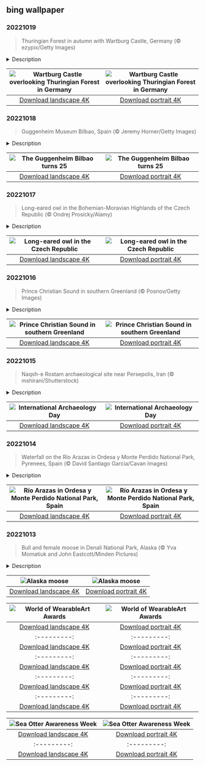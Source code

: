 ## bing wallpaper

### 20221019

> Thuringian Forest in autumn with Wartburg Castle, Germany (© ezypix/Getty Images)

<details>
<summary>Description</summary>

> As you glance over today's photo of the trees changing color in the Thuringian Forest in Germany, make note of the castle in the distance. That's Wartburg, a castle built in the Middle Ages that holds significance to Christians. It was the home of St. Elizabeth of Thuringia (aka St. Elizabeth of Hungary), and later, where Martin Luther translated the New Testament into German while in exile. Wartburg is the area's most popular tourist attraction and has been recognized for its quintessential medieval architecture.
> 
> There's some clever wordplay in the name Wartburg. 'Warte' is German for both 'watchtower' and 'wait.' Tradition suggests the castle's founder, upon seeing this forested hillside, exclaimed 'Warte, Berg—du sollst mir eine Burg tragen!' or 'Wait, mountain—you shall bear my castle!' Note the 'berg' and 'burg' in that quote, which translate to mountain and fortress, respectively. And so in the grand German tradition of mashing words together, the name Wartburg came to be.
> 
> If the castle isn't of interest to you, the Thuringian Forest, known as the Green Heart of Germany, has plenty of its own charm for tourists. The oldest and most popular long-distance hiking trail in Germany, the Rennsteig, runs for about 110 miles within the forest. If you're out for a hike you'll notice the general quietness of the area and fresh, unpolluted air. You may even happen upon the tiny villages that pepper the area and have a reputation for welcoming outsiders.

</details>

| ![Wartburg Castle overlooking Thuringian Forest in Germany](https://cn.bing.com/th?id=OHR.WartburgCastle_EN-US8283353282_UHD.jpg&pid=hp&w=400&h=224&rs=1&c=4) | ![Wartburg Castle overlooking Thuringian Forest in Germany](https://cn.bing.com/th?id=OHR.WartburgCastle_EN-US8283353282_1080x1920.jpg&pid=hp&w=155&h=315&rs=1&c=4) |
|:---------:|:---------:|
| [Download landscape 4K](https://cn.bing.com/th?id=OHR.WartburgCastle_EN-US8283353282_UHD.jpg) | [Download portrait 4K](https://cn.bing.com/th?id=OHR.WartburgCastle_EN-US8283353282_1080x1920.jpg) |

### 20221018

> Guggenheim Museum Bilbao, Spain (© Jeremy Horner/Getty Images)

<details>
<summary>Description</summary>

> Considered one of the world's most important architectural works of the past few decades, the Guggenheim Museum Bilbao celebrates its 25th anniversary today. To commemorate the event, the museum has unveiled a slogan: 'Art Inspires Future.' The museum has also released a special edition of its logo in which the characteristic Gs of the Guggenheim brand move like gears to shape the number 25. Perhaps they'll serve cake as well?
> 
> Designed by famed Canadian American architect Frank Gehry, the museum not only changed the skyline of Bilbao, Spain, by transforming the city's decrepit port area, it changed the entire way the city was perceived by the world. Architect Philip Johnson called it 'the greatest building of our time.' The acclaim was echoed by critic Calvin Tomkins, writing in The New Yorker, who characterized it as 'a fantastic dream ship of undulating form in a cloak of titanium.'
> 
> Since its opening on this day in 1997, the Guggenheim Museum Bilbao is credited with renewing the Spanish city from a gritty industrial backwater into a glitzy travel hotspot—a metamorphosis now described as the 'Bilbao effect.' Cities around the world have been attempting to repeat the formula: Hire a 'starchitect' to put a neglected locale on the cultural map, which will in turn attract more investment, prestigious brands, and tourism. Some attempts have been more successful than others, but there's no denying that Bilbao has long since arrived.

</details>

| ![The Guggenheim Bilbao turns 25](https://cn.bing.com/th?id=OHR.GB25Anni_EN-US8198972228_UHD.jpg&pid=hp&w=400&h=224&rs=1&c=4) | ![The Guggenheim Bilbao turns 25](https://cn.bing.com/th?id=OHR.GB25Anni_EN-US8198972228_1080x1920.jpg&pid=hp&w=155&h=315&rs=1&c=4) |
|:---------:|:---------:|
| [Download landscape 4K](https://cn.bing.com/th?id=OHR.GB25Anni_EN-US8198972228_UHD.jpg) | [Download portrait 4K](https://cn.bing.com/th?id=OHR.GB25Anni_EN-US8198972228_1080x1920.jpg) |

### 20221017

> Long-eared owl in the Bohemian-Moravian Highlands of the Czech Republic (© Ondrej Prosicky/Alamy)

<details>
<summary>Description</summary>

> Whooo is that up in that tree? Why, that's just a typical long-eared owl, sometimes called the lesser horned owl or cat owl. It's one of the most numerous owl species in the world with an estimated population between 2 million and 5.5 million long-eared owls widely distributed across the Northern Hemisphere. Our featured friend today was found in the Czech Republic, but they'll adapt to several kinds of habitats.
> 
> Maybe that adaptability is why they're unusually social, as far as owls go. They'll often roost together in large groups—anywhere from 20 to 100 of them may hunker down together for the winter. You might think it would be easy to see such a large group of owls, but long-eared owls are sneaky. They hide in thick cover, which makes them harder to find, especially when their feathers blend in with the surrounding branches and foliage. Early spring, before the leaves have fully returned, is the most likely time you'd catch a glimpse of a 'parliament,' or group, of long-eared owls.
> 
> 

</details>

| ![Long-eared owl in the Czech Republic](https://cn.bing.com/th?id=OHR.SwedenOwl_EN-US8107135630_UHD.jpg&pid=hp&w=400&h=224&rs=1&c=4) | ![Long-eared owl in the Czech Republic](https://cn.bing.com/th?id=OHR.SwedenOwl_EN-US8107135630_1080x1920.jpg&pid=hp&w=155&h=315&rs=1&c=4) |
|:---------:|:---------:|
| [Download landscape 4K](https://cn.bing.com/th?id=OHR.SwedenOwl_EN-US8107135630_UHD.jpg) | [Download portrait 4K](https://cn.bing.com/th?id=OHR.SwedenOwl_EN-US8107135630_1080x1920.jpg) |

### 20221016

> Prince Christian Sound in southern Greenland (© Posnov/Getty Images)

<details>
<summary>Description</summary>

> The sheer size of Greenland is hard to put in perspective. The world's largest island is more than 836,000 square miles—that's more than three times the size of Texas and 170,000 square miles larger than Alaska. It is a land of deep fjords and thick ice that must have made the Norse explorers feel right at home when they landed there a thousand years ago.
> 
> Today we find ourselves at the southern tip of Greenland, in Prince Christian Sound, a fjord system 60 miles long, at times as narrow as 1,500 feet across. It flows through steep canyons of granite with slopes rising 1,200 feet above the water. The placid calm of these waters is frequently disrupted by calving glaciers, breaching whales, and the cruise ships that visit the region. The only human habitation in this frozen landscape is the Inuit village of Aappilattoq, home to about 100 people.
> 
> 

</details>

| ![Prince Christian Sound in southern Greenland](https://cn.bing.com/th?id=OHR.PrinceChristianSound_EN-US8033823843_UHD.jpg&pid=hp&w=400&h=224&rs=1&c=4) | ![Prince Christian Sound in southern Greenland](https://cn.bing.com/th?id=OHR.PrinceChristianSound_EN-US8033823843_1080x1920.jpg&pid=hp&w=155&h=315&rs=1&c=4) |
|:---------:|:---------:|
| [Download landscape 4K](https://cn.bing.com/th?id=OHR.PrinceChristianSound_EN-US8033823843_UHD.jpg) | [Download portrait 4K](https://cn.bing.com/th?id=OHR.PrinceChristianSound_EN-US8033823843_1080x1920.jpg) |

### 20221015

> Naqsh-e Rostam archaeological site near Persepolis, Iran (© mshirani/Shutterstock)

<details>
<summary>Description</summary>

> Naqsh-e Rostam is an ancient necropolis carved into the mountains of southwestern Iran, a porthole into one of the earliest civilizations to flourish in ancient Persia. The tombs of four Achaemenid kings (you can see three of them here) are marked by rock reliefs carved high above the ground into the cliff face. This site and the area around it are of huge significance to the history of Iran and its people. They're also a shining example of the role archaeology plays in understanding our past. On the third Saturday of every October, we pause to celebrate and recognize the contributions of archaeologists as interpreters of human history.
> 
> 'Necropolis,' the word for a complex of tombs and burial plots, literally translates as 'city of the dead.' This one is close to the ruins of the ancient Achaemenid ceremonial capital of Persepolis. One of the tombs is identified by an inscription as being the resting place of Darius I, aka Darius the Great, and the others are believed to be the tombs of Darius' son, Xerxes I, Artaxerxes I, and Darius II, leaders during the Achaemenid dynasty from 522-330 BCE. Naqsh-e Rostam is also home to relief carvings depicting kings of the later Sasanian Empire, the last Iranian empire before the Muslim conquests of the 7th and 8th centuries. Only a few hundred yards away is the archaeological site known as Naqsh-e Rajab, with more rock carvings depicting three Sassanid kings and a high priest. While these civilizations have faded, what they created endures as a permanent record of human history.
> 
> 

</details>

| ![International Archaeology Day](https://cn.bing.com/th?id=OHR.NaqsheRustam_EN-US7919143366_UHD.jpg&pid=hp&w=400&h=224&rs=1&c=4) | ![International Archaeology Day](https://cn.bing.com/th?id=OHR.NaqsheRustam_EN-US7919143366_1080x1920.jpg&pid=hp&w=155&h=315&rs=1&c=4) |
|:---------:|:---------:|
| [Download landscape 4K](https://cn.bing.com/th?id=OHR.NaqsheRustam_EN-US7919143366_UHD.jpg) | [Download portrait 4K](https://cn.bing.com/th?id=OHR.NaqsheRustam_EN-US7919143366_1080x1920.jpg) |

### 20221014

> Waterfall on the Río Arazas in Ordesa y Monte Perdido National Park, Pyrenees, Spain (© David Santiago Garcia/Cavan Images)

<details>
<summary>Description</summary>

> Striking in any season, but particularly beautiful in years when the warmth of summer stretches into fall, the Pyrenees have served as a natural border between the Iberian Peninsula and the rest of Europe since the earliest civilizations took root there. Located in the center of the range, Ordesa y Monte Perdido National Park was created in 1918 and expanded in 1982. Today it is a UNESCO World Heritage Site.
> 
> Boasting sheer cliffs and deep, verdant valleys, the park is a photographer's dream, with a landscape defined by dramatic geological landforms and diverse ecosystems shaped by the drastic elevation changes of the Pyrenees. The region is home to several species that can only be found here, including the Pyrenean chamois and the Pyrenean desman, or water mole. The mammal considered the most rare and important in the region, the bucardo or Pyrenean ibex, went extinct in January 2000 despite preservation efforts.
> 
> 

</details>

| ![Río Arazas in Ordesa y Monte Perdido National Park, Spain](https://cn.bing.com/th?id=OHR.RioArazas_EN-US7767502808_UHD.jpg&pid=hp&w=400&h=224&rs=1&c=4) | ![Río Arazas in Ordesa y Monte Perdido National Park, Spain](https://cn.bing.com/th?id=OHR.RioArazas_EN-US7767502808_1080x1920.jpg&pid=hp&w=155&h=315&rs=1&c=4) |
|:---------:|:---------:|
| [Download landscape 4K](https://cn.bing.com/th?id=OHR.RioArazas_EN-US7767502808_UHD.jpg) | [Download portrait 4K](https://cn.bing.com/th?id=OHR.RioArazas_EN-US7767502808_1080x1920.jpg) |

### 20221013

> Bull and female moose in Denali National Park, Alaska (© Yva Momatiuk and John Eastcott/Minden Pictures)

<details>
<summary>Description</summary>

> After months of eating, roaming, and avoiding predators, Alaska moose spend autumn trying to propagate the species during what is called the rutting season, which runs from late September to early October. Males, called bulls, will mark their scent on trees to attract females. They’ll also fight other bulls for access to females, called cows.
> 
> Fights between bulls can sometimes be fatal, and occasionally a bull will have to wait until next year's rut to mate if it loses a fight. Virtually all cows have only one mate per year, but bulls can mate with 25 cows over a 12-month period.
> 
> 

</details>

| ![Alaska moose](https://cn.bing.com/th?id=OHR.AlaskaMoose_EN-US7632880778_UHD.jpg&pid=hp&w=400&h=224&rs=1&c=4) | ![Alaska moose](https://cn.bing.com/th?id=OHR.AlaskaMoose_EN-US7632880778_1080x1920.jpg&pid=hp&w=155&h=315&rs=1&c=4) |
|:---------:|:---------:|
| [Download landscape 4K](https://cn.bing.com/th?id=OHR.AlaskaMoose_EN-US7632880778_UHD.jpg) | [Download portrait 4K](https://cn.bing.com/th?id=OHR.AlaskaMoose_EN-US7632880778_1080x1920.jpg) |ton, and it's become a worldwide phenomenon, with 103 designers from around the globe delighting audiences this year.

</details>

| ![World of WearableArt Awards](https://cn.bing.com/th?id=OHR.InfiniD_EN-US7855471603_UHD.jpg&pid=hp&w=400&h=224&rs=1&c=4) | ![World of WearableArt Awards](https://cn.bing.com/th?id=OHR.InfiniD_EN-US7855471603_1080x1920.jpg&pid=hp&w=155&h=315&rs=1&c=4) |
|:---------:|:---------:|
| [Download landscape 4K](https://cn.bing.com/th?id=OHR.InfiniD_EN-US7855471603_UHD.jpg) | [Download portrait 4K](https://cn.bing.com/th?id=OHR.InfiniD_EN-US7855471603_1080x1920.jpg) |M. Foster Bridge in Cabot, Vermont](https://cn.bing.com/th?id=OHR.FosterCoveredBridge_EN-US7763700078_1080x1920.jpg&pid=hp&w=155&h=315&rs=1&c=4) |
|:---------:|:---------:|
| [Download landscape 4K](https://cn.bing.com/th?id=OHR.FosterCoveredBridge_EN-US7763700078_UHD.jpg) | [Download portrait 4K](https://cn.bing.com/th?id=OHR.FosterCoveredBridge_EN-US7763700078_1080x1920.jpg) |//cn.bing.com/th?id=OHR.YellowstoneUGB_EN-US7573964019_UHD.jpg&pid=hp&w=400&h=224&rs=1&c=4) | ![Upper Geyser Basin, Yellowstone National Park](https://cn.bing.com/th?id=OHR.YellowstoneUGB_EN-US7573964019_1080x1920.jpg&pid=hp&w=155&h=315&rs=1&c=4) |
|:---------:|:---------:|
| [Download landscape 4K](https://cn.bing.com/th?id=OHR.YellowstoneUGB_EN-US7573964019_UHD.jpg) | [Download portrait 4K](https://cn.bing.com/th?id=OHR.YellowstoneUGB_EN-US7573964019_1080x1920.jpg) |s://cn.bing.com/th?id=OHR.SusitnaRiver_EN-US7154675950_1080x1920.jpg) |d=OHR.DarkSkyAcadia_EN-US6966527964_UHD.jpg) | [Download portrait 4K](https://cn.bing.com/th?id=OHR.DarkSkyAcadia_EN-US6966527964_1080x1920.jpg) |.bing.com/th?id=OHR.GoldenJellyfish_EN-US6743816471_1080x1920.jpg&pid=hp&w=155&h=315&rs=1&c=4) |
|:---------:|:---------:|
| [Download landscape 4K](https://cn.bing.com/th?id=OHR.GoldenJellyfish_EN-US6743816471_UHD.jpg) | [Download portrait 4K](https://cn.bing.com/th?id=OHR.GoldenJellyfish_EN-US6743816471_1080x1920.jpg) |ng.com/th?id=OHR.LastDollarRoad_EN-US7923638318_UHD.jpg&pid=hp&w=400&h=224&rs=1&c=4) | ![First day of autumn](https://cn.bing.com/th?id=OHR.LastDollarRoad_EN-US7923638318_1080x1920.jpg&pid=hp&w=155&h=315&rs=1&c=4) |
|:---------:|:---------:|
| [Download landscape 4K](https://cn.bing.com/th?id=OHR.LastDollarRoad_EN-US7923638318_UHD.jpg) | [Download portrait 4K](https://cn.bing.com/th?id=OHR.LastDollarRoad_EN-US7923638318_1080x1920.jpg) |ppers who hunted otters to near extinction before they were protected by law. Although sea otter populations have rebounded, they are still considered endangered. Otters live along the Pacific Coast of North America, from California up to Alaska. Although they can walk on land, they almost never find the need or desire to, even when it's nap time. When they're ready for a snooze, they'll raft up, wrap themselves in a strand of kelp to keep them from drifting away, and recline on the world's biggest waterbed.

</details>

| ![Sea Otter Awareness Week](https://cn.bing.com/th?id=OHR.SitkaOtters_EN-US7714053956_UHD.jpg&pid=hp&w=400&h=224&rs=1&c=4) | ![Sea Otter Awareness Week](https://cn.bing.com/th?id=OHR.SitkaOtters_EN-US7714053956_1080x1920.jpg&pid=hp&w=155&h=315&rs=1&c=4) |
|:---------:|:---------:|
| [Download landscape 4K](https://cn.bing.com/th?id=OHR.SitkaOtters_EN-US7714053956_UHD.jpg) | [Download portrait 4K](https://cn.bing.com/th?id=OHR.SitkaOtters_EN-US7714053956_1080x1920.jpg) |oo_EN-US7569665443_UHD.jpg&pid=hp&w=400&h=224&rs=1&c=4) | ![World Bamboo Day](https://cn.bing.com/th?id=OHR.ArashiyamaBamboo_EN-US7569665443_1080x1920.jpg&pid=hp&w=155&h=315&rs=1&c=4) |
|:---------:|:---------:|
| [Download landscape 4K](https://cn.bing.com/th?id=OHR.ArashiyamaBamboo_EN-US7569665443_UHD.jpg) | [Download portrait 4K](https://cn.bing.com/th?id=OHR.ArashiyamaBamboo_EN-US7569665443_1080x1920.jpg) |